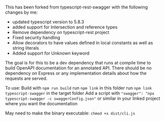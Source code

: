 This has been forked from typescript-rest-swagger with the following changes by me:
- updated typescript version to 5.8.3
- added support for Intersection and reference types
- Remove dependency on typescript-rest project
- Fixed security handling
- Allow decorators to have values defined in local constants as well as string literals
- Added support for Unknown keyword


The goal is for this to be a dev dependency that runs at compile time to build OpenAPI documentation for an annotated API.
There should be no dependency on Express or any implementation details about how the requests are served.

To use:
Build with `npm run build`
run `npm link` in this folder
run `npm link typescript-swagger` in the target folder
Add a script with `"swagger": "npx typescript-swagger -c swaggerConfig.json"` or similar in your linked project where you want the documentation

May need to make the binary executable: `chmod +x dist/cli.js`

